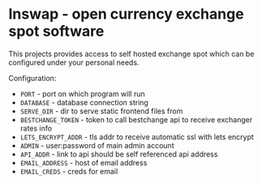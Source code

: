 # Inswap - open currency exchange spot software

This projects provides access to self hosted exchange spot which can be configured under your personal needs.

Configuration:

- `PORT` - port on which program will run
- `DATABASE` - database connection string
- `SERVE_DIR` - dir to serve static frontend files from
- `BESTCHANGE_TOKEN` - token to call bestchange api to receive exchanger rates info
- `LETS_ENCRYPT_ADDR` - tls addr to receive automatic ssl with lets encrypt
- `ADMIN` - user:password of main admin account
- `API_ADDR` - link to api should be self referenced api address
- `EMAIL_ADDRESS` - host of email address
- `EMAIL_CREDS` - creds for email
